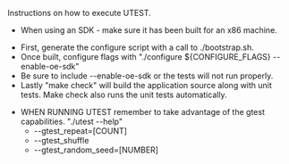 Instructions on how to execute UTEST.

* When using an SDK - make sure it has been built
  for an x86 machine.

- First, generate the configure script with a call
  to ./bootstrap.sh.
- Once built, configure flags with
  "./configure ${CONFIGURE_FLAGS} --enable-oe-sdk"
- Be sure to include --enable-oe-sdk or the tests
  will not run properly.
- Lastly "make check" will build the application
  source along with unit tests.  Make check also
  runs the unit tests automatically.

* WHEN RUNNING UTEST remember to take advantage
  of the gtest capabilities. "./utest --help"
  - --gtest_repeat=[COUNT]
  - --gtest_shuffle
  - --gtest_random_seed=[NUMBER]
